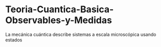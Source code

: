 # Teoria-Cuantica-Basica-Observables-y-Medidas
La mecánica cuántica describe sistemas a escala microscópica usando estados
